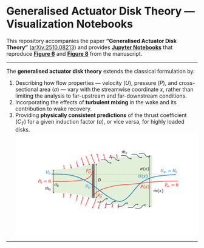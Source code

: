 # Generalised Actuator Disk Theory — Visualization Notebooks 

This repository accompanies the paper **“Generalised Actuator Disk Theory”** ([arXiv:2510.08213](https://arxiv.org/abs/2510.08213)) and provides **[Jupyter Notebooks](/JupyterNotebooks)** that reproduce **[Figure 6](/JupyterNotebooks/Figure%206)** and **[Figure 8](/JupyterNotebooks/Figure%208)** from the manuscript. 

---

The **generalised actuator disk theory** extends the classical formulation by:
1. Describing how flow properties — velocity ($U$), pressure ($P$), and cross-sectional area ($\sigma$) — vary with the streamwise coordinate $x$, rather than limiting the analysis to far-upstream and far-downstream conditions.  
2. Incorporating the effects of **turbulent mixing** in the wake and its contribution to wake recovery.  
3. Providing **physically consistent predictions** of the thrust coefficient ($C_T$) for a given induction factor ($a$), or vice versa, for highly loaded disks.
![Actuator Disk Schematic](images/schematic.PNG)
----------------------------------------

